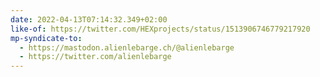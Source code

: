 ```yaml
---
date: 2022-04-13T07:14:32.349+02:00
like-of: https://twitter.com/HEXprojects/status/1513906746779217920
mp-syndicate-to:
  - https://mastodon.alienlebarge.ch/@alienlebarge
  - https://twitter.com/alienlebarge
---
```

